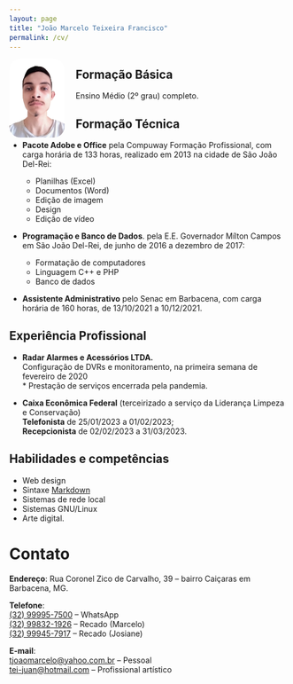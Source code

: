 ```yaml
---
layout: page
title: "João Marcelo Teixeira Francisco"
permalink: /cv/
---
```


<img src="/assets/img/20230402124302.jpg" style="display:block;margin:0px;margin-right:20px;border-radius:20px;width:100px;padding:0px;float:left"/>


## Formação Básica

Ensino Médio (2º grau) completo.  

## Formação Técnica

- **Pacote Adobe e Office** pela Compuway Formação Profissional, com carga horária de 133 horas, realizado em 2013 na cidade de São João Del-Rei:
	- Planilhas (Excel)
	- Documentos (Word)
	- Edição de imagem
	- Design
	- Edição de vídeo

- **Programação e Banco de Dados**. pela E.E. Governador Mílton Campos em São João Del-Rei, de junho de 2016 a dezembro de 2017:
	- Formatação de computadores
	- Linguagem C++ e PHP
	- Banco de dados

- **Assistente Administrativo** pelo Senac em Barbacena, com carga horária de 160 horas, de 13/10/2021 a 10/12/2021.

## Experiência Profissional

- **Radar Alarmes e Acessórios LTDA.**  
Configuração de DVRs e monitoramento, na primeira semana de fevereiro de 2020  
\* Prestação de serviços encerrada pela pandemia.

- **Caixa Econômica Federal** (terceirizado a serviço da Liderança Limpeza e Conservação)  
**Telefonista** de 25/01/2023 a 01/02/2023;  
**Recepcionista** de 02/02/2023 a 31/03/2023.

## Habilidades e competências

- Web design
- Sintaxe [Markdown](https://markdown.net.br)
- Sistemas de rede local
- Sistemas GNU/Linux
- Arte digital.

# Contato

**Endereço**:
Rua Coronel Zico de Carvalho, 39 –
bairro Caiçaras em Barbacena, MG.  

**Telefone**:  
[\(32\) 99995-7500](tel:032999957500) – WhatsApp  
[\(32\) 99832-1926](tel:032998321926) – Recado (Marcelo)  
[\(32\) 99945-7917](tel:032999457917) – Recado (Josiane)  

**E-mail**:  
[tjoaomarcelo@yahoo.com.br](mailto:tjoaomarcelo@yahoo.com.br) – Pessoal  
[tei-juan@hotmail.com](mailto:tei-juan@hotmail.com) – Profissional artístico  

<!--
## Objetivo
(Cargo que se deseja ocupar).

<sub>
Currículo atualizado em 2023-03-26 às 21:59
</sub>
-->